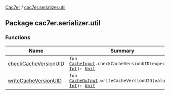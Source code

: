 [Cac7er](../index.md) / [cac7er.serializer.util](./index.md)

## Package cac7er.serializer.util

### Functions

| Name | Summary |
|---|---|
| [checkCacheVersionUID](check-cache-version-u-i-d.md) | `fun `[`CacheInput`](../cac7er.serializer/-cache-input.md)`.checkCacheVersionUID(expected: `[`Int`](https://kotlinlang.org/api/latest/jvm/stdlib/kotlin/-int/index.html)`): `[`Unit`](https://kotlinlang.org/api/latest/jvm/stdlib/kotlin/-unit/index.html) |
| [writeCacheVersionUID](write-cache-version-u-i-d.md) | `fun `[`CacheOutput`](../cac7er.serializer/-cache-output.md)`.writeCacheVersionUID(value: `[`Int`](https://kotlinlang.org/api/latest/jvm/stdlib/kotlin/-int/index.html)`): `[`Unit`](https://kotlinlang.org/api/latest/jvm/stdlib/kotlin/-unit/index.html) |
